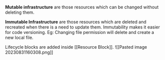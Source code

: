 **Mutable infrastructure** are those resources which can be changed without deleting them.

**Immutable Infrastructure** are those resources which are deleted and recreated when there is a need to update them. Immutability makes it easier for code versioning. Eg: Changing file permission will delete and create a new local file.

Lifecycle blocks are added inside [[Resource Block]]. 
![[Pasted image 20230831160308.png]]